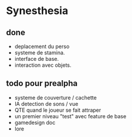 # Synesthesia

## done
- deplacement du perso
- systeme de stamina.
- interface de base.
- interaction avec objets.

## todo pour prealpha
- systeme de couverture / cachette
- IA detection de sons / vue
- QTE quand le joueur se fait attraper
- un premier niveau "test" avec feature de base
- gamedesign doc
- lore
